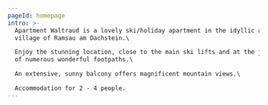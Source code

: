 ```yaml
---
pageId: homepage
intro: >-
  Apartment Waltraud is a lovely ski/holiday apartment in the idyllic alpine
  village of Ramsau am Dachstein.\

  Enjoy the stunning location, close to the main ski lifts and at the junction
  of numerous wonderful footpaths.\

  An extensive, sunny balcony offers magnificent mountain views.\

  Accommodation for 2 - 4 people.
---
```


